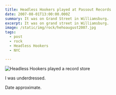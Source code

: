 ```yaml
---
title: Headless Hookers played at Passout Records
date: 2007-08-01T13:00:00.000Z
summary: It was on Grand Street in Williamsburg.
excerpt: It was on grand street in Williamsburg.
image: /static/img/rock/hehoaugust2007.jpg
tags:
  - post 
  - rock
  - Headless Hookers
  - NYC

---
```


![Headless Hookers played a record store](/static/img/rock/hehoaugust2007.jpg "Headless Hookers played a record store")

I was underdressed.

Date approximate.
